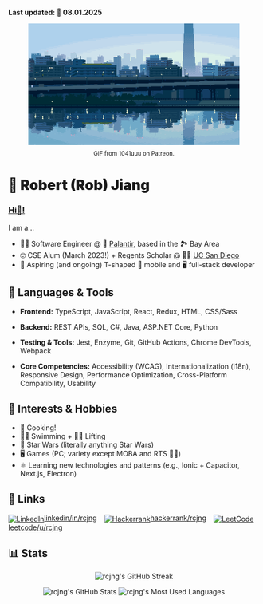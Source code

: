 <strong>Last updated: 📆 08.01.2025</strong>

<div align="center">
  <figure>
    <img src="assets/gifs/landscape.gif" alt="Pixel art of city view from river" width="1000px">
    <figcaption><sub>GIF from 1041uuu on Patreon.</sub></figcaption>
  </figure>
</div>

# <div style="font-weight:900;">🐼 Robert (Rob) Jiang</div>

### <u>Hi👋!</u>

I am a...
- 🧑‍💻 Software Engineer @ 🔮 [Palantir](https://www.palantir.com/), based in the 🏞️ Bay Area
- 🤓 CSE Alum (March 2023!) + Regents Scholar @ 🧜‍♂️ [UC San Diego](https://cse.ucsd.edu/)
- 🚀 Aspiring (and ongoing) T-shaped 📱 mobile and 🖥️ full-stack developer

## **🤖 Languages & Tools**

- **Frontend:** TypeScript, JavaScript, React, Redux, HTML, CSS/Sass
  
- **Backend:** REST APIs, SQL, C#, Java, ASP.NET Core, Python

- **Testing & Tools:** Jest, Enzyme, Git, GitHub Actions, Chrome DevTools, Webpack

- **Core Competencies:** Accessibility (WCAG), Internationalization (i18n), Responsive Design, Performance Optimization, Cross-Platform Compatibility, Usability

## **📖 Interests & Hobbies**

- 🍜 Cooking!
- 🏊‍♂️ Swimming + 🏋️‍♂️ Lifting
- 🌠 Star Wars (literally anything Star Wars)
- 🖥️ Games (PC; variety except MOBA and RTS 🙅‍♂️)
- ⚛️ Learning new technologies and patterns (e.g., Ionic + Capacitor, Next.js, Electron)

## **🔗 Links**

<div align="left">
  <a href="https://www.linkedin.com/in/rcjng/" target="blank" style="padding-right:11px;" ><img align="center"
      src="https://img.icons8.com/?size=160&id=67570&format=png"
      alt="LinkedIn" width="80px" height="80px" />linkedin/in/rcjng</a>
  <a href="https://www.hackerrank.com/rcjng/" target="blank" style="padding-right:11px;"><img align="center"
      src="https://img.icons8.com/?size=96&id=bcdiBt8pFXfZ&format=png"
      alt="Hackerrank" width="80px" height="80px" />hackerrank/rcjng</a>
  <a href="https://leetcode.com/u/rcjng/" target="blank" style="padding-right:11px;"><img align="center"
      src="https://img.icons8.com/?size=160&id=fiCYSJOnXi7E&format=png"
      alt="LeetCode" width="80px" height="80px" />leetcode/u/rcjng</a>
</div>

## **📊 Stats**
<div align="center">
  
![rcjng's GitHub Streak](https://streak-stats.demolab.com?user=rcjng&theme=cobalt&hide_border=true&date_format=%5BY.%5Dn.j&background=193448)

![rcjng's GitHub Stats](https://github-readme-stats.vercel.app/api?username=rcjng&show_icons=true&count_private=true&show=reviews,discussions_started,discussions_answered,prs_merged,prs_merged_percentage&theme=cobalt&hide_border=true)
![rcjng's Most Used Languages](https://github-readme-stats.vercel.app/api/top-langs?username=rcjng&show_icons=true&locale=en&theme=cobalt&hide_border=true)
</div>

